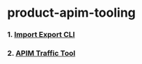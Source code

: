 # product-apim-tooling


### 1. [Import Export CLI](https://github.com/wso2/product-apim-tooling/tree/master/import-export-cli)

### 2. [APIM Traffic Tool](https://github.com/wso2/product-apim-tooling/tree/master/apim-traffic-tool)

